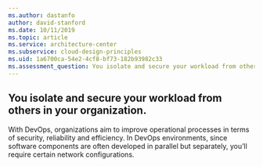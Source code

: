 ```yaml
---
ms.author: dastanfo
author: david-stanford
ms.date: 10/11/2019
ms.topic: article
ms.service: architecture-center
ms.subservice: cloud-design-principles
ms.uid: 1a6700ca-54e2-4cf8-bf73-182b93982c33
ms.assessment_question: You isolate and secure your workload from others in your organization.
---
```

## You isolate and secure your workload from others in your organization.

With DevOps, organizations aim to improve operational processes in terms of security, reliability and efficiency. In DevOps environments, since software components are often developed in parallel but separately, you’ll require certain network configurations.

